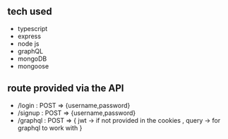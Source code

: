 ## tech used
- typescript
- express
- node js
- graphQL
- mongoDB 
- mongoose

## route provided via the API
- /login : POST => {username,password}
- /signup : POST => {username,password}
- /graphql : POST => {
    jwt -> if not provided in the cookies ,
    query -> for graphql to work with
   }